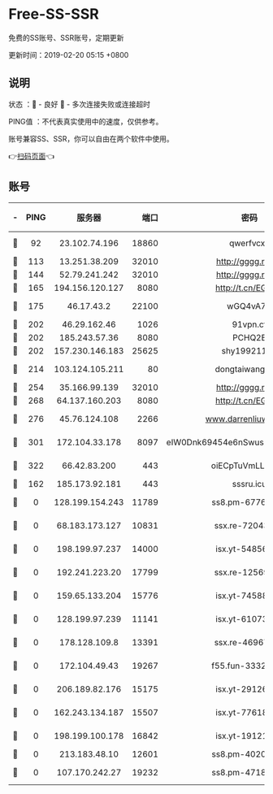 # Free-SS-SSR

免费的SS账号、SSR账号，定期更新

更新时间：2019-02-20 05:15 +0800

## 说明

状态     ：🙂 - 良好 🙁 - 多次连接失败或连接超时

PING值   ：不代表真实使用中的速度，仅供参考。

账号兼容SS、SSR，你可以自由在两个软件中使用。

👉[扫码页面](https://liesauer.github.io/free-ss-ssr.github.io/)👈

## 账号

|-|PING|服务器|端口|密码|加密方式|区域|
|:----:|:----:|:-----:|-----:|:----:|:----:|:----:|
|🙂|92|23.102.74.196|18860|qwerfvcxz|aes-256-gcm|JP|
|🙂|113|13.251.38.209|32010|http://gggg.rocks|chacha20|SG|
|🙂|144|52.79.241.242|32010|http://gggg.rocks|chacha20|KR|
|🙂|165|194.156.120.127|8080|http://t.cn/EGJIyrl|rc4-md5|RU|
|🙂|175|46.17.43.2|22100|wGQ4vA7D|aes-256-gcm|RU|
|🙂|202|46.29.162.46|1026|91vpn.cf|rc4-md5|RU|
|🙂|202|185.243.57.36|8080|PCHQ2E|rc4-md5|US|
|🙂|202|157.230.146.183|25625|shy19921124|rc4-md5|US|
|🙂|214|103.124.105.211|80|dongtaiwang.com|aes-256-cfb|US|
|🙂|254|35.166.99.139|32010|http://gggg.rocks|chacha20|US|
|🙂|268|64.137.160.203|8080|http://t.cn/EGJIyrl|rc4-md5|CA|
|🙂|276|45.76.124.108|2266|www.darrenliuwei.com|aes-256-cfb|AU|
|🙂|301|172.104.33.178|8097|eIW0Dnk69454e6nSwuspv9DmS201tQ0D|aes-256-cfb|SG|
|🙂|322|66.42.83.200|443|oiECpTuVmLLxk4Ts|aes-256-cfb|US|
|🙂|162|185.173.92.181|443|sssru.icu|rc4-md5|RU|
|🙁|0|128.199.154.243|11789|ss8.pm-67760833|aes-256-cfb|SG|
|🙁|0|68.183.173.127|10831|ssx.re-72043236|aes-256-cfb|US|
|🙁|0|198.199.97.237|14000|isx.yt-54856932|aes-256-cfb|US|
|🙁|0|192.241.223.20|17799|ssx.re-12569451|aes-256-cfb|US|
|🙁|0|159.65.133.204|15776|isx.yt-74588926|aes-256-cfb|SG|
|🙁|0|128.199.97.239|11141|isx.yt-61073883|aes-256-cfb|SG|
|🙁|0|178.128.109.8|13391|ssx.re-46967706|aes-256-cfb|SG|
|🙁|0|172.104.49.43|19267|f55.fun-33324216|aes-256-cfb|SG|
|🙁|0|206.189.82.176|15175|isx.yt-29126697|aes-256-cfb|SG|
|🙁|0|162.243.134.187|15507|isx.yt-77618718|aes-256-cfb|US|
|🙁|0|198.199.100.178|16842|isx.yt-19121084|aes-256-cfb|US|
|🙁|0|213.183.48.10|12601|ss8.pm-40202630|rc4-md5|RU|
|🙁|0|107.170.242.27|19232|ss8.pm-47184551|aes-256-cfb|US|
